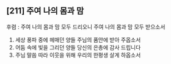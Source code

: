 ## [211] 주여 나의 몸과 맘

후렴 : 주여 나의 몸과 맘 모두 드리오니 주여 나의 몸과 맘 모두 받으소서
1) 세상 풍파 중에 헤매던 양들 주님의 품안에 받아 주옵소서
2) 어둠 속에 빛을 그리던 양들 당신의 은총에 감사 드립니다
3) 주님 말씀 따라 이웃을 위해 우리의 한평생 살게 하옵소서
